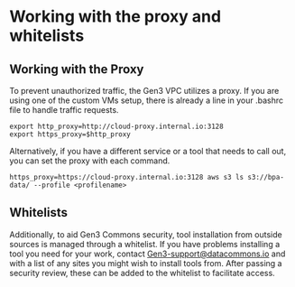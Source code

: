 # Working with the proxy and whitelists

## Working with the Proxy

To prevent unauthorized traffic, the Gen3 VPC utilizes a proxy.   If you are using one of the custom VMs setup, there is already a line in your .bashrc file to handle traffic requests.   

```
export http_proxy=http://cloud-proxy.internal.io:3128
export https_proxy=$http_proxy
```

Alternatively, if you have a different service or a tool that needs to call out, you can set the proxy with each command.  

```
https_proxy=https://cloud-proxy.internal.io:3128 aws s3 ls s3://bpa-data/ --profile <profilename>
```

## Whitelists

Additionally, to aid Gen3 Commons security, tool installation from outside sources is managed through a whitelist.   If you have problems installing a tool you need for your work, contact Gen3-support@datacommons.io and with a list of any sites you might wish to install tools from.    After passing a security review,  these can be added to the whitelist to facilitate access.
